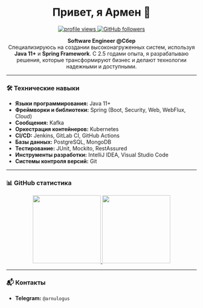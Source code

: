 <h1 align="center">Привет, я Армен 👋</h1>

<p align="center">
  <a href="https://github.com/breannly">
    <img src="https://komarev.com/ghpvc/?username=breannly" alt="profile views">
  </a>
  <a href="https://github.com/breannly?tab=followers">
    <img alt="GitHub followers" src="https://img.shields.io/github/followers/breannly?color=green&logo=github">
  </a>
</p>

<p align="center">
  <strong>Software Engineer @Сбер</strong> <br>
  Специализируюсь на создании высоконагруженных систем, используя <strong>Java 11+</strong> и <strong>Spring Framework</strong>. С 2.5 годами опыта, я разрабатываю решения, которые трансформируют бизнес и делают технологии надежными и доступными.
</p>

---

### 🛠 Технические навыки
- **Языки программирования:** Java 11+
- **Фреймворки и библиотеки:** Spring (Boot, Security, Web, WebFlux, Cloud)
- **Сообщения:** Kafka
- **Оркестрация контейнеров:** Kubernetes
- **CI/CD:** Jenkins, GitLab CI, GitHub Actions
- **Базы данных:** PostgreSQL, MongoDB
- **Тестирование:** JUnit, Mockito, RestAssured
- **Инструменты разработки:** IntelliJ IDEA, Visual Studio Code
- **Системы контроля версий:** Git

---

### 📊 GitHub статистика

<p align="center">
  <a href="https://github.com/breannly">
    <img height="180em" src="https://github-readme-stats.vercel.app/api?username=breannly&show_icons=true&theme=algolia&include_all_commits=true&count_private=true"/>
    <img height="180em" src="https://github-readme-stats.vercel.app/api/top-langs/?username=breannly&layout=compact&langs_count=8&theme=algolia"/>
  </a>
</p>

---

### 📬 Контакты
- **Telegram:** `@arnulogus`
